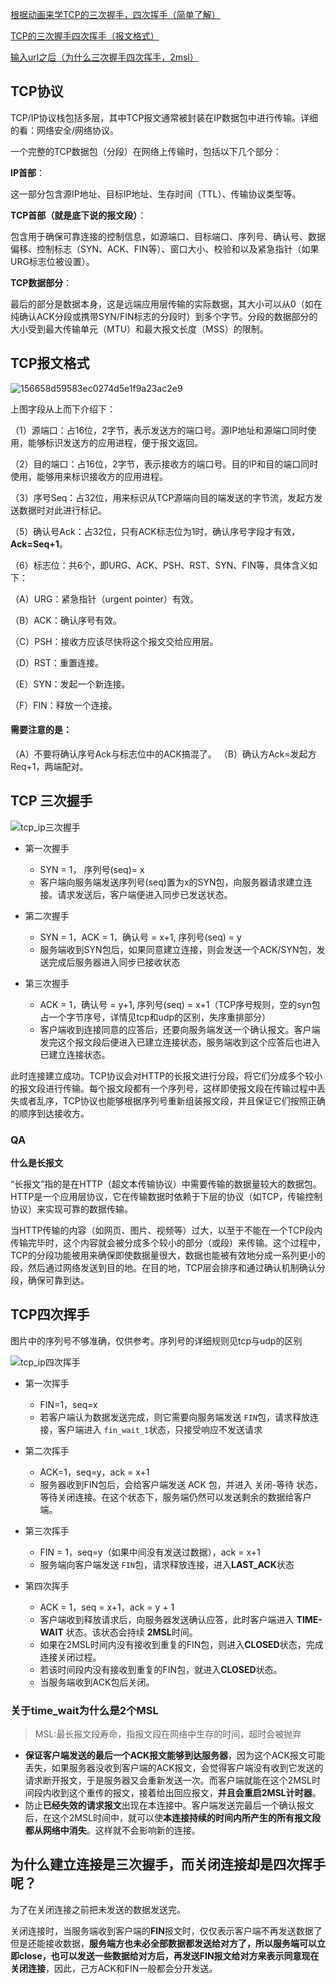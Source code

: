[根据动画来学TCP的三次握手，四次挥手（简单了解）](https://juejin.im/post/5b29d2c4e51d4558b80b1d8c#heading-0)

[TCP的三次握手四次挥手（报文格式）](https://juejin.im/post/5a0444d45188255ea95b66bc)

[输入url之后（为什么三次握手四次挥手，2msl）](https://juejin.im/post/5cc573c85188252e741ccbb6)

## TCP协议

TCP/IP协议栈包括多层，其中TCP报文通常被封装在IP数据包中进行传输。详细的看：网络安全/网络协议。

一个完整的TCP数据包（分段）在网络上传输时，包括以下几个部分：

**IP首部**：

这一部分包含源IP地址、目标IP地址、生存时间（TTL）、传输协议类型等。

**TCP首部（就是底下说的报文段）**：

包含用于确保可靠连接的控制信息，如源端口、目标端口、序列号、确认号、数据偏移、控制标志（SYN、ACK、FIN等）、窗口大小、校验和以及紧急指针（如果URG标志位被设置）。

**TCP数据部分**：

最后的部分是数据本身，这是远端应用层传输的实际数据，其大小可以从0（如在纯确认ACK分段或携带SYN/FIN标志的分段时）到多个字节。分段的数据部分的大小受到最大传输单元（MTU）和最大报文长度（MSS）的限制。

## TCP报文格式

![156658d59583ec0274d5e1f9a23ac2e9](images/5C293AF2AE6E0734F59F0EA1EA30A0D8.jpg)

上图字段从上而下介绍下：

（1）源端口：占16位，2字节，表示发送方的端口号。源IP地址和源端口同时使用，能够标识发送方的应用进程，便于报文返回。

（2）目的端口：占16位，2字节，表示接收方的端口号。目的IP和目的端口同时使用，能够用来标识接收方的应用进程。

（3）序号Seq：占32位，用来标识从TCP源端向目的端发送的字节流，发起方发送数据时对此进行标记。

（5）确认号Ack：占32位，只有ACK标志位为1时，确认序号字段才有效，**Ack=Seq+1**。

（6）标志位：共6个，即URG、ACK、PSH、RST、SYN、FIN等，具体含义如下：

（A）URG：紧急指针（urgent pointer）有效。

（B）ACK：确认序号有效。

（C）PSH：接收方应该尽快将这个报文交给应用层。

（D）RST：重置连接。

（E）SYN：发起一个新连接。

（F）FIN：释放一个连接。

#### 需要注意的是：

（A）不要将确认序号Ack与标志位中的ACK搞混了。
（B）确认方Ack=发起方Req+1，两端配对。

## TCP 三次握手

![tcp_ip三次握手](images/tcp_ip三次握手.png)

- 第一次握手

  - SYN = 1， 序列号(seq)= x
  - 客户端向服务端发送序列号(seq)置为x的SYN包，向服务器请求建立连接。请求发送后，客户端便进入同步已发送状态。
- 第二次握手

  - SYN = 1，ACK = 1，确认号 = x+1, 序列号(seq) = y
  - 服务端收到SYN包后，如果同意建立连接，则会发送一个ACK/SYN包，发送完成后服务器进入同步已接收状态
- 第三次握手

  - ACK = 1，确认号 = y+1, 序列号(seq) = x+1（TCP序号规则，空的syn包占一个字节序号，详情见tcp和udp的区别，失序重排部分）
  - 客户端收到连接同意的应答后，还要向服务端发送一个确认报文。客户端发完这个报文段后便进入已建立连接状态，服务端收到这个应答后也进入已建立连接状态。

此时连接建立成功。TCP协议会对HTTP的长报文进行分段，将它们分成多个较小的报文段进行传输。每个报文段都有一个序列号，这样即使报文段在传输过程中丢失或者乱序，TCP协议也能够根据序列号重新组装报文段，并且保证它们按照正确的顺序到达接收方。

### QA

**什么是长报文**

“长报文”指的是在HTTP（超文本传输协议）中需要传输的数据量较大的数据包。HTTP是一个应用层协议，它在传输数据时依赖于下层的协议（如TCP，传输控制协议）来实现可靠的数据传输。

当HTTP传输的内容（如网页、图片、视频等）过大，以至于不能在一个TCP段内传输完毕时，这个内容就会被分成多个较小的部分（或段）来传输。这个过程中，TCP的分段功能被用来确保即使数据量很大，数据也能被有效地分成一系列更小的段，然后通过网络发送到目的地。在目的地，TCP层会排序和通过确认机制确认分段，确保可靠到达。

## TCP四次挥手

图片中的序列号不够准确，仅供参考。序列号的详细规则见tcp与udp的区别

![tcp_ip四次挥手](images/tcp_ip四次挥手.png)

- 第一次挥手

  - FIN=1，seq=x
  - 若客户端认为数据发送完成，则它需要向服务端发送 `FIN`包，请求释放连接，客户端进入 `fin_wait_1`状态，只接受响应不发送请求
- 第二次挥手

  - ACK=1，seq=y，ack = x+1
  - 服务器收到FIN包后，会给客户端发送 ACK 包，并进入 关闭-等待 状态，等待关闭连接。在这个状态下，服务端仍然可以发送剩余的数据给客户端。
- 第三次挥手

  - FIN = 1，seq=y（如果中间没有发送过数据），ack = x+1
  - 服务端向客户端发送 `FIN`包，请求释放连接，进入**LAST_ACK**状态
- 第四次挥手

  - ACK = 1，seq = x+1，ack = y + 1
  - 客户端收到释放请求后，向服务器发送确认应答，此时客户端进入 **TIME-WAIT** 状态。该状态会持续 **2MSL**时间。
  - 如果在2MSL时间内没有接收到重复的FIN包，则进入**CLOSED**状态，完成连接关闭过程。
  - 若该时间段内没有接收到重复的FIN包，就进入**CLOSED**状态。
  - 当服务端收到ACK包后关闭。

### 关于time_wait为什么是2个MSL

> MSL:最长报文段寿命，指报文段在网络中生存的时间，超时会被抛弃

- **保证客户端发送的最后一个ACK报文能够到达服务器**，因为这个ACK报文可能丢失，如果服务器没收到客户端的ACK报文，会觉得客户端没有收到它发送的请求断开报文，于是服务器又会重新发送一次。而客户端就能在这个2MSL时间段内收到这个重传的报文，接着给出回应报文，**并且会重启2MSL计时器**。
- 防止**已经失效的请求报文**出现在本连接中。客户端发送完最后一个确认报文后，在这个2MSL时间中，就可以使**本连接持续的时间内所产生的所有报文段都从网络中消失**。这样就不会影响新的连接。

## 为什么建立连接是三次握手，而关闭连接却是四次挥手呢？

为了在关闭连接之前把未发送的数据发送完。

关闭连接时，当服务端收到客户端的**FIN**报文时，仅仅表示客户端不再发送数据了但是还能接收数据，**服务端方也未必全部数据都发送给对方了，所以服务端可以立即close，也可以发送一些数据给对方后，再发送FIN报文给对方来表示同意现在关闭连接**，因此，己方ACK和FIN一般都会分开发送。
